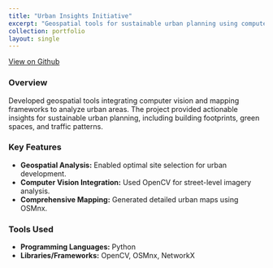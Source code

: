 ```yaml
---
title: "Urban Insights Initiative"
excerpt: "Geospatial tools for sustainable urban planning using computer vision and mapping frameworks."
collection: portfolio
layout: single
---
```

[View on Github](https://github.com/paawandesai/urban_insights_initiative)

### Overview
Developed geospatial tools integrating computer vision and mapping frameworks to analyze urban areas. The project provided actionable insights for sustainable urban planning, including building footprints, green spaces, and traffic patterns.

### Key Features
- **Geospatial Analysis:** Enabled optimal site selection for urban development.
- **Computer Vision Integration:** Used OpenCV for street-level imagery analysis.
- **Comprehensive Mapping:** Generated detailed urban maps using OSMnx.

### Tools Used
- **Programming Languages:** Python  
- **Libraries/Frameworks:** OpenCV, OSMnx, NetworkX
